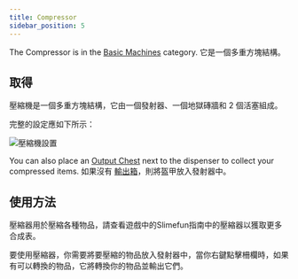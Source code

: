 ```yaml
---
title: Compressor
sidebar_position: 5
---
```


The Compressor is in the [Basic Machines](Basic-Machines.md) category. 它是一個多重方塊結構。

## 取得

壓縮機是一個多重方塊結構，它由一個發射器、一個地獄磚牆和 2 個活塞組成。

完整的設定應如下所示：

![壓縮機設置](https://raw.githubusercontent.com/TheBusyBiscuit/Slimefun4-Wiki/master/images/multiblock-compressor.png)

You can also place an [Output Chest](Output-Chest.md) next to the dispenser to collect your compressed items. 如果沒有 [輸出箱](Output-Chest.md)，則將盔甲放入發射器中。

## 使用方法

壓縮器用於壓縮各種物品，請查看遊戲中的Slimefun指南中的壓縮器以獲取更多合成表。

要使用壓縮器，你需要將要壓縮的物品放入發射器中，當你右鍵點擊柵欄時，如果有可以轉換的物品，它將轉換你的物品並輸出它們。
